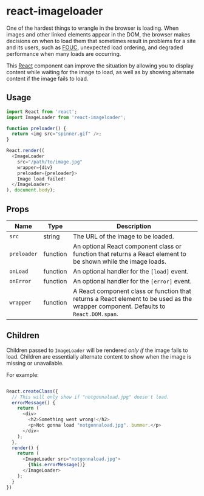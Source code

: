 react-imageloader
=================

One of the hardest things to wrangle in the browser is loading. When images and
other linked elements appear in the DOM, the browser makes decisions on when to
load them that sometimes result in problems for a site and its users, such as
[FOUC], unexpected load ordering, and degraded performance when many loads are
occurring.

This [React] component can improve the situation by allowing you to display
content while waiting for the image to load, as well as by showing alternate
content if the image fails to load.


Usage
-----

```javascript
import React from 'react';
import ImageLoader from 'react-imageloader';

function preloader() {
  return <img src="spinner.gif" />;
}

React.render((
  <ImageLoader
    src="/path/to/image.jpg"
    wrapper={div}
    preloader={preloader}>
    Image load failed!
  </ImageLoader>
), document.body);

```


Props
-----

<table>
  <thead>
    <th>Name</th>
    <th>Type</th>
    <th>Description</th>
  </thead>
  <tbody>
    <tr>
      <td><code>src</code></td>
      <td>string</td>
      <td>The URL of the image to be loaded.</td>
    </tr>
    <tr>
      <td><code>preloader</code></td>
      <td>function</td>
      <td>An optional React component class or function that returns a React
          element to be shown while the image loads.</td>
    </tr>
    <tr>
      <td><code>onLoad</code></td>
      <td>function</td>
      <td>An optional handler for the <code>[load]</code> event.</td>
    </tr>
    <tr>
      <td><code>onError</code></td>
      <td>function</td>
      <td>An optional handler for the <code>[error]</code> event.</td>
    </tr>
    <tr>
      <td><code>wrapper</code></td>
      <td>function</td>
      <td>A React component class or function that returns a React element
          to be used as the wrapper component. Defaults to <code>React.DOM.span</code>.</td>
    </tr>
  </tbody>
</table>

Children
--------

Children passed to `ImageLoader` will be rendered *only if* the image fails to load. Children are essentially alternate content to show when the image is missing or unavailable.

For example:

```javascript

React.createClass({
  // This will only show if "notgonnaload.jpg" doesn't load.
  errorMessage() {
    return (
      <div>
        <h2>Something went wrong!</h2>
        <p>Not gonna load "notgonnaload.jpg". bummer.</p>
      </div>
    );
  },
  render() {
    return (
      <ImageLoader src="notgonnaload.jpg">
        {this.errorMessage()}
      </ImageLoader>
    );
  }
})

```


[FOUC]: http://en.wikipedia.org/wiki/FOUC/
[React]: http://facebook.github.io/react/
[load]: https://developer.mozilla.org/en-US/docs/Web/Events/load
[error]: https://developer.mozilla.org/en-US/docs/Web/Events/error
